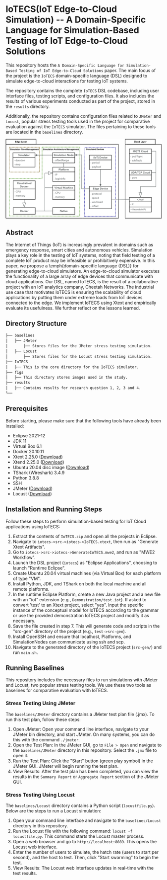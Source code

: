 # IoTECS(IoT Edge-to-Cloud Simulation) -- A Domain-Specific Language for Simulation-Based Testing of IoT Edge-to-Cloud Solutions

This repository hosts the `A Domain-Specific Language for Simulation-Based Testing of IoT Edge-to-Cloud Solutions` paper. The main focus of the project is the `IoTECS` domain-specific language (DSL) designed to simulate edge-to-cloud interactions for testing IoT systems. 

The repository contains the complete `IoTECS` DSL codebase, including user interface files, testing scripts, and configuration files. It also includes the results of various experiments conducted as part of the project, stored in the `results` directory.

Additionally, the repository contains configuration files related to `JMeter` and `Locust`, popular stress testing tools used in the project for comparative evaluation against the `IoTECS` simulator. The files pertaining to these tools are located in the `baselines` directory.


![Edge to Cloud Communication Diagram](figs/classDiagram.jpg)

## Abstract

The Internet of Things (IoT) is increasingly prevalent in domains such as emergency response, smart cities and autonomous vehicles. Simulation plays a key role in the testing of IoT systems, noting that field testing of a complete IoT product may be infeasible or prohibitively expensive. In this paper, we propose a \emph{domain-specific language (DSL)} for generating edge-to-cloud simulators. An edge-to-cloud simulator executes the functionality of a large array of edge devices that communicate with cloud applications. Our DSL, named IoTECS, is the result of a collaborative project with an IoT analytics company, Cheetah Networks. 
The industrial use case that motivates IoTECS is ensuring the scalability of cloud applications by putting them under extreme loads from IoT devices connected to the edge. We implement IoTECS using Xtext and empirically evaluate its usefulness. We further reflect on the lessons learned.

## Directory Structure

```bash
├── baselines
│   ├── JMeter
│       ├── Stores files for the JMeter stress testing simulation.
│   ├── Locust
│       ├── Stores files for the Locust stress testing simulation.
├── IoTECS
│   ├── This is the core directory for the IoTECS simulator.
├── figs
│   ├── This directory stores images used in the study.
├── results
│   ├── Contains results for research question 1, 2, 3 and 4.
└──


```

## Prerequisites

Before starting, please make sure that the following tools have already been installed:

- Eclipse 2021-12
- JDK 11
- Virtual Box 6.1
- Docker 20.10.11
- Xtext 2.25.0 ([Download](https://www.eclipse.org/Xtext/))
- Xtend 2.25.0 ([Download](https://www.eclipse.org/Xtend/))
- Ubuntu 20.04 disc image ([Download](https://ubuntu.com/download/desktop/))
- TShark (Wireshark) 3.4.9
- Python 3.8.8
- SSH
- JMeter ([Download](https://jmeter.apache.org/))
- Locust ([Download](https://locust.io/))


## Installation and Running Steps

Follow these steps to perform simulation-based testing for IoT Cloud applications using IoTECS:

1. Extract the contents of `IoTECS.zip` and open all the projects in Eclipse.
2. Navigate to `iotecs->src->iotecs->IoTECS.xtext`, then run as "Generate Xtext Artifacts".
3. Go to `iotecs->src->iotecs->GenerateIoTECS.mwe2`, and run as "MWE2 Workflow".
4. Launch the DSL project (`iotecs`) as "Eclipse Applications", choosing to launch "Runtime Eclipse".
5. Create Ubuntu 20.04 virtual machines (via Virtual Box) for each platform of type "VM".
6. Install Python, JDK, and TShark on both the local machine and all remote platforms.
7. In the runtime Eclipse Platform, create a new Java project and a new file with an "iot" extension (e.g., `Demonstration/test.iot`). If asked to convert 'test' to an Xtext project, select "yes". Input the specific instance of the conceptual model for IoTECS according to the grammar or use the provided demonstration IoTECS project and modify it as necessary.
8. Save the file created in step 7. This will generate code and scripts in the "src-gen" directory of the project (e.g., `test->src-gen`).
9. Install OpenSSH and ensure that localhost, Platforms, and SimulationNodes can communicate using ssh and scp.
10. Navigate to the generated directory of the IoTECS project (`src-gen/`) and run `main.sh`.

## Running Baselines

This repository includes the necessary files to run simulations with JMeter and Locust, two popular stress testing tools. We use these two tools as baselines for comparative evaluation with IoTECS.

###  Stress Testing Using JMeter

The `baselines/JMeter` directory contains a JMeter test plan file (.jmx). To run this test plan, follow these steps:

1. Open JMeter: Open your command line interface, navigate to your JMeter bin directory, and start JMeter. On many systems, you can do this with the command `./jmeter`.
2. Open the Test Plan: In the JMeter GUI, go to `File > Open` and navigate to the `baselines/JMeter` directory in this repository. Select the `.jmx` file to open it.
3. Run the Test Plan: Click the "Start" button (green play symbol) in the JMeter GUI. JMeter will begin running the test plan.
4. View Results: After the test plan has been completed, you can view the results in the `Summary Report` or `Aggregate Report` section of the JMeter GUI.

###  Stress Testing Using Locust

The `baselines/Locust` directory contains a Python script (`locustfile.py`). Below are the steps to run a Locust simulation:

1. Open your command line interface and navigate to the `baselines/Locust` directory in this repository.
2. Run the Locust file with the following command: `locust -f locustfile.py`. This command starts the Locust master process.
3. Open a web browser and go to `http://localhost:8089`. This opens the Locust web interface.
4. Enter the number of users to simulate, the hatch rate (users to start per second), and the host to test. Then, click "Start swarming" to begin the test.
5. View Results: The Locust web interface updates in real-time with the test results.
